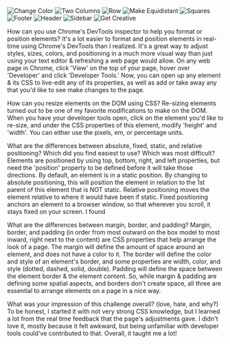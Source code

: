 <img src="/imgs/1change_color.PNG" alt="Change Color">
<img src="/imgs/2columns.PNG" alt="Two Columns">
<img src="/imgs/3row.PNG" alt="Row">
<img src="/imgs/4make-equidistant.PNG" alt="Make Equidistant">
<img src="/imgs/5squares.PNG" alt="Squares">
<img src="/imgs/6footer.PNG" alt="Footer">
<img src="/imgs/7header.PNG" alt="Header">
<img src="/imgs/8sidebar.PNG" alt="Sidebar">
<img src="/imgs/9get-creative.PNG" alt="Get Creative">

How can you use Chrome's DevTools inspector to help you format or position elements?
It's a lot easier to format and position elements in real-time using Chrome's DevTools than I realized. It's a great way to adjust styles, sizes, colors, and positioning in a much more visual way than just using your text editor & refreshing a web page would allow. On any web page in Chrome, click 'View' on the top of your page, hover over 'Developer' and click 'Developer Tools.' Now, you can open up any element & its CSS to live-edit any of its properties, as well as add or take away any that you'd like to see make changes to the page.

How can you resize elements on the DOM using CSS?
Re-sizing elements turned out to be one of my favorite modifications to make on the DOM. When you have your developer tools open, click on the element you'd like to re-size, and under the CSS properties of this element, modify 'height' and 'width'. You can either use the pixels, em, or percentage units.

What are the differences between absolute, fixed, static, and relative positioning? Which did you find easiest to use? Which was most difficult?
Elements are positioned by using top, bottom, right, and left properties, but need the 'position' property to be defined before it will take those directions. By default, an element is in a static position. By changing to absolute positioning, this will position the element in relation to the 1st parent of this element that is NOT static. Relative positioning moves the element relative to where it would have been if static. Fixed positioning anchors an element to a browser window, so that wherever you scroll, it stays fixed on your screen. I found

What are the differences between margin, border, and padding?
Margin, border, and padding (in order from most outward on the box model to most inward, right next to the content) are CSS properties that help arrange the look of a page. The margin will define the amount of space around an element, and does not have a color to it. The border will define the color and style of an element's border, and some properties are width, color, and style (dotted, dashed, solid, double). Padding will define the space between the element border & the element content. So, while margin & padding are defining some spatial aspects, and borders don't create space, all three are essential to arrange elements on a page in a nice way.

What was your impression of this challenge overall? (love, hate, and why?)
To be honest, I started it with not very strong CSS knowledge, but I learned a lot from the real time feedback that the page's adjustments gave. I didn't love it, mostly because it felt awkward, but being unfamiliar with developer tools could've contributed to that. Overall, it taught me a lot!
